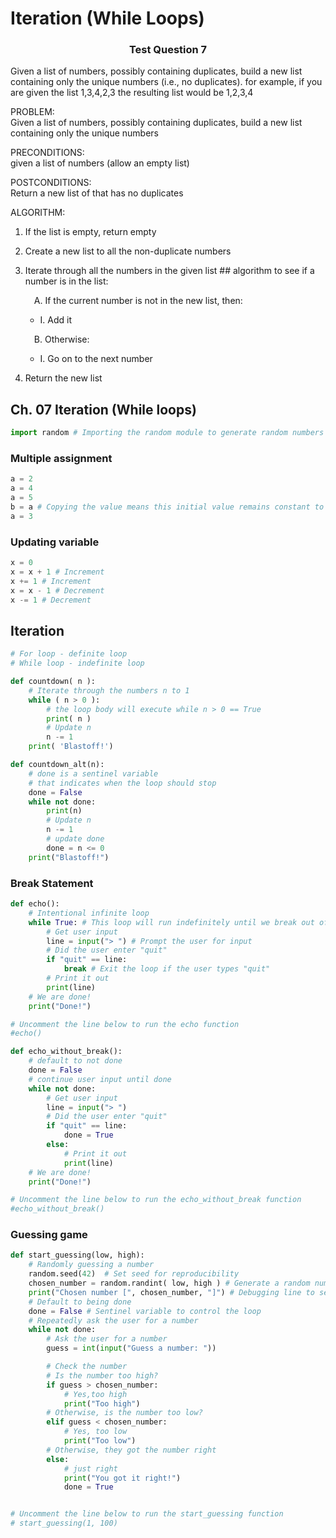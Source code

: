 # Iteration (While Loops)

### <p style="text-align:center;"> Test Question 7

Given a list of numbers, possibly containing duplicates, build a new list
containing only the unique numbers (i.e., no duplicates). for example,
if you are given the list
1,3,4,2,3
the resulting list would be
1,2,3,4

PROBLEM:  
Given a list of numbers, possibly containing duplicates, build a new list
containing only the unique numbers

PRECONDITIONS:  
given a list of numbers (allow an empty list)

POSTCONDITIONS:  
Return a new list of that has no duplicates

ALGORITHM:

1. If the list is empty, return empty
2. Create a new list to all the non-duplicate numbers
3. Iterate through all the numbers in the given list ## algorithm to see if a number is in the list:

   &emsp;A. If the current number is not in the new list, then:

   - I. Add it

   &emsp;B. Otherwise:

   - I. Go on to the next number

4. Return the new list

## Ch. 07 Iteration (While loops)

```python
import random # Importing the random module to generate random numbers
```

### Multiple assignment

```python
a = 2
a = 4
a = 5
b = a # Copying the value means this initial value remains constant to the b variable
a = 3
```

### Updating variable

```python
x = 0
x = x + 1 # Increment
x += 1 # Increment
x = x - 1 # Decrement
x -= 1 # Decrement
```

## Iteration

```python
# For loop - definite loop
# While loop - indefinite loop

def countdown( n ):
    # Iterate through the numbers n to 1
    while ( n > 0 ):
		# the loop body will execute while n > 0 == True
        print( n )
		# Update n
        n -= 1
    print( 'Blastoff!')

def countdown_alt(n):
    # done is a sentinel variable
    # that indicates when the loop should stop
    done = False
    while not done:
        print(n)
        # Update n
        n -= 1
        # update done
        done = n <= 0
    print("Blastoff!")
```

### Break Statement

```python
def echo():
    # Intentional infinite loop
    while True: # This loop will run indefinitely until we break out of it
        # Get user input
        line = input("> ") # Prompt the user for input
        # Did the user enter "quit"
        if "quit" == line:
            break # Exit the loop if the user types "quit"
        # Print it out
        print(line)
    # We are done!
    print("Done!")

# Uncomment the line below to run the echo function
#echo()

def echo_without_break():
    # default to not done
    done = False
    # continue user input until done
    while not done:
        # Get user input
        line = input("> ")
        # Did the user enter "quit"
        if "quit" == line:
            done = True
        else:
            # Print it out
            print(line)
    # We are done!
    print("Done!")

# Uncomment the line below to run the echo_without_break function
#echo_without_break()
```

### Guessing game

```python
def start_guessing(low, high):
    # Randomly guessing a number
    random.seed(42)  # Set seed for reproducibility
    chosen_number = random.randint( low, high ) # Generate a random number between low and high
    print("Chosen number [", chosen_number, "]") # Debugging line to see the chosen number
    # Default to being done
    done = False # Sentinel variable to control the loop
    # Repeatedly ask the user for a number
    while not done:
        # Ask the user for a number
        guess = int(input("Guess a number: "))

        # Check the number
        # Is the number too high?
        if guess > chosen_number:
            # Yes,too high
            print("Too high")
        # Otherwise, is the number too low?
        elif guess < chosen_number:
            # Yes, too low
            print("Too low")
        # Otherwise, they got the number right
        else:
            # just right
            print("You got it right!")
            done = True


# Uncomment the line below to run the start_guessing function
# start_guessing(1, 100)
```
